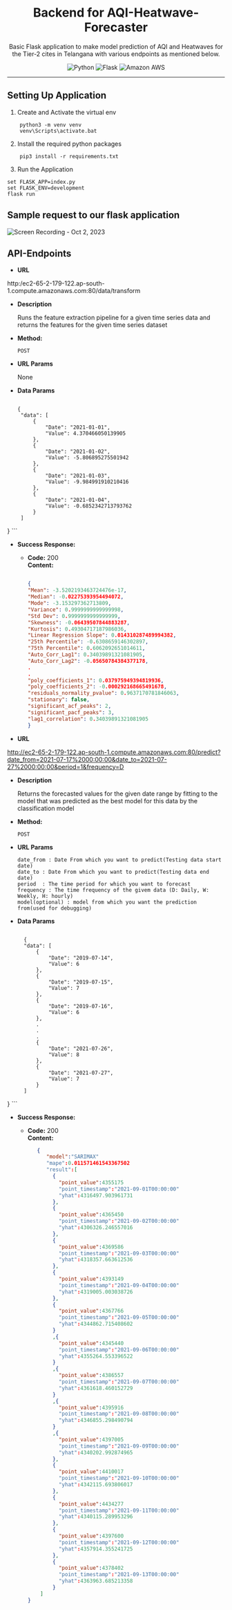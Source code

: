 <div align="center">
<h1> Backend for AQI-Heatwave-Forecaster
</h1>

<p>
Basic Flask application to make model prediction of AQI and Heatwaves for the Tier-2 cites in Telangana with various endpoints as mentioned below.
</p>

![Python](https://img.shields.io/badge/python-3670A0?style=for-the-badge&logo=python&logoColor=ffdd54) 
![Flask](https://img.shields.io/static/v1?style=for-the-badge&message=Flask&color=000000&logo=Flask&logoColor=FFFFFF&label=)
![Amazon AWS](https://img.shields.io/static/v1?style=for-the-badge&message=Amazon+AWS&color=232F3E&logo=Amazon+AWS&logoColor=FFFFFF&label=)

<hr>
</div>


## Setting Up Application

1. Create and Activate the virtual env
```
    python3 -m venv venv
    venv\Scripts\activate.bat
```

2. Install the required python packages
```
    pip3 install -r requirements.txt
```

3. Run the Application

```
set FLASK_APP=index.py
set FLASK_ENV=development
flask run
```


## Sample request to our flask application

![Screen Recording - Oct 2, 2023](https://github.com/Ashishkumaraswamy/DataGenie-Hackathon-2023-Ashish-K/assets/64360092/a49d70c4-4305-46ff-9f9d-6606530f39a5)




**API-Endpoints**
----

* **URL**

 http:/ec2-65-2-179-122.ap-south-1.compute.amazonaws.com:80/data/transform
  
* **Description** 

  Runs the feature extraction pipeline for a given time series data and returns the features for the given time series dataset

* **Method:**

  `POST`  
  
*  **URL Params**
   
   None
   
* **Data Params**
   
   ```

   {
    "data": [
        {
            "Date": "2021-01-01",
            "Value": 4.370466050139905
        },
        {
            "Date": "2021-01-02",
            "Value": -5.806895275501942
        },
        {
            "Date": "2021-01-03",
            "Value": -9.984991910210416
        },
        {
            "Date": "2021-01-04",
            "Value": -0.6852342713793762
        }
    ]
}
    ```

* **Success Response:**
  
  * **Code:** 200 <br />
    **Content:** 
    ```json

    {
    "Mean": -3.5202193463724476e-17,
    "Median": -0.02275393954494072,
    "Mode": -3.153297362713809,
    "Variance": 0.9999999999999998,
    "Std Dev": 0.9999999999999999,
    "Skewness": -0.06439507844883287,
    "Kurtosis": 0.49304717187986036,
    "Linear Regression Slope": 0.014310287489994382,
    "25th Percentile": -0.6308659146302897,
    "75th Percentile": 0.6062092651014611,
    "Auto_Corr_Lag1": 0.34039891321081905,
    "Auto_Corr_Lag2": -0.05650784384377178,
    .
    .
    "poly_coefficients_1": 0.037975949394819936,
    "poly_coefficients_2": -0.000292168665491678,
    "residuals_normality_pvalue": 0.9637170781846063,
    "stationary": false,
    "significant_acf_peaks": 2,
    "significant_pacf_peaks": 3,
    "lag1_correlation": 0.34039891321081905
    }

    ```



* **URL**

 http://ec2-65-2-179-122.ap-south-1.compute.amazonaws.com:80/predict?date_from=2021-07-17%2000:00:00&date_to=2021-07-27%2000:00:00&period=1&frequency=D
  
* **Description**

  Returns the forecasted values for the given date range by fitting to the model that was predicted as the best model for this data by the classification model

* **Method:**

  `POST`  
  
*  **URL Params**

   ```
   date_from : Date From which you want to predict(Testing data start date)
   date_to : Date From which you want to predict(Testing data end date)
   period  : The time period for which you want to forecast
   frequency : The time frequency of the givem data (D: Daily, W: Weekly, H: hourly)
   model(optional) : model from which you want the prediction from(used for debugging)
   ```
   
* **Data Params**
  
  ```

    {
    "data": [
        {
            "Date": "2019-07-14",
            "Value": 6
        },
        {
            "Date": "2019-07-15",
            "Value": 7
        },
        {
            "Date": "2019-07-16",
            "Value": 6
        },
        .
        .
        .
        {
            "Date": "2021-07-26",
            "Value": 8
        },
        {
            "Date": "2021-07-27",
            "Value": 7
        }
    ]
}
    ```

* **Success Response:**
  
  * **Code:** 200 <br />
    **Content:** 
    ```json
       {
          "model":"SARIMAX"
          "mape":0.011571461543367502
          "result":[
            {
              "point_value":4355175
              "point_timestamp":"2021-09-01T00:00:00"
              "yhat":4316497.903961731
            },
            {
              "point_value":4365450
              "point_timestamp":"2021-09-02T00:00:00"
              "yhat":4306326.246557016
            },
            {
              "point_value":4369586
              "point_timestamp":"2021-09-03T00:00:00"
              "yhat":4318357.663612536
            },
            {
              "point_value":4393149
              "point_timestamp":"2021-09-04T00:00:00"
              "yhat":4319005.003038726
            },
            {
              "point_value":4367766
              "point_timestamp":"2021-09-05T00:00:00"
              "yhat":4344862.715408602
            }
            ,{
              "point_value":4345440
              "point_timestamp":"2021-09-06T00:00:00"
              "yhat":4355264.553396522
            }
            ,{
              "point_value":4386557
              "point_timestamp":"2021-09-07T00:00:00"
              "yhat":4361618.460152729
            }
            ,{
              "point_value":4395916
              "point_timestamp":"2021-09-08T00:00:00"
              "yhat":4346855.298490794
            }
            ,{
              "point_value":4397005
              "point_timestamp":"2021-09-09T00:00:00"
              "yhat":4340202.992874965
            },
            {
              "point_value":4410017
              "point_timestamp":"2021-09-10T00:00:00"
              "yhat":4342115.693806017
            },
            {
              "point_value":4434277
              "point_timestamp":"2021-09-11T00:00:00"
              "yhat":4340115.289953296
            },
            {
              "point_value":4397600
              "point_timestamp":"2021-09-12T00:00:00"
              "yhat":4357914.355241725
            },
            {
              "point_value":4378402
              "point_timestamp":"2021-09-13T00:00:00"
              "yhat":4363963.685213358
            }
        ]
    }
    ```
    
    
    
    
    
    
    

 


